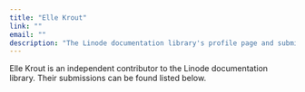 ```yaml
---
title: "Elle Krout"
link: ""
email: ""
description: "The Linode documentation library's profile page and submission listing for Elle Krout"
---
```


Elle Krout is an independent contributor to the Linode documentation library. Their submissions can be found listed below.